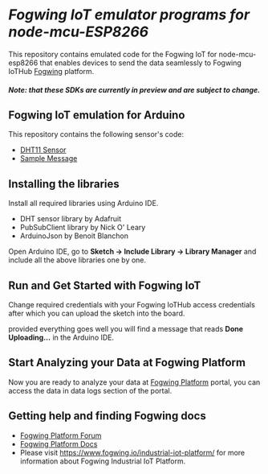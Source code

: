 

# *Fogwing IoT emulator programs for node-mcu-ESP8266*

This repository contains emulated code for the Fogwing IoT for node-mcu-esp8266 that enables devices to send the data seamlessly to Fogwing IoTHub [Fogwing](https://enterprise.fogwing.net/) platform.

##### Note: that these SDKs are currently in preview and are subject to change.

## Fogwing IoT emulation for Arduino
This repository contains the following sensor's code:
* [DHT11 Sensor](https://github.com/factana/fogwing-node-mcu-esp8266/tree/main/fw-iothub-dht11-sensor)
* [Sample Message](https://github.com/factana/fogwing-node-mcu-esp8266/tree/main/fw-iothub-sample-payload)


## Installing the libraries
Install all required libraries using Arduino IDE.
* DHT sensor library by Adafruit
* PubSubClient library by Nick O' Leary
* ArduinoJson by Benoit Blanchon

Open Arduino IDE, go to **Sketch -> Include Library -> Library Manager** and include all the above libraries one by one.

## Run and Get Started with Fogwing IoT
Change required credentials with your Fogwing IoTHub access credentials after which you can upload the sketch into the board.

provided everything goes well you will find a message that reads **Done Uploading...** in the Arduino IDE.

## Start Analyzing your Data at Fogwing Platform
Now you are ready to analyze your data at [Fogwing Platform](https://portal.fogwing.net/) portal, you can access the data in data logs section of the portal.

## Getting help and finding Fogwing docs
* [Fogwing Platform Forum](https://community.fogwing.io/)
* [Fogwing Platform Docs](https://docs.fogwing.io/)
* Please visit https://www.fogwing.io/industrial-iot-platform/ for more information about Fogwing Industrial IoT Platform.
